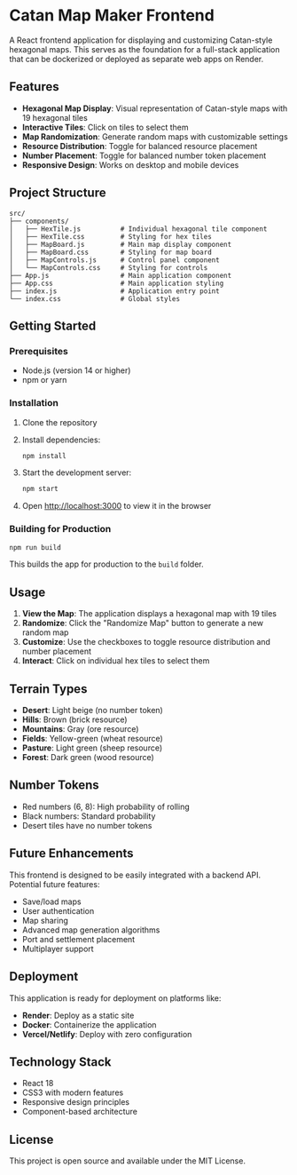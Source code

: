 # Catan Map Maker Frontend

A React frontend application for displaying and customizing Catan-style hexagonal maps. This serves as the foundation for a full-stack application that can be dockerized or deployed as separate web apps on Render.

## Features

- **Hexagonal Map Display**: Visual representation of Catan-style maps with 19 hexagonal tiles
- **Interactive Tiles**: Click on tiles to select them
- **Map Randomization**: Generate random maps with customizable settings
- **Resource Distribution**: Toggle for balanced resource placement
- **Number Placement**: Toggle for balanced number token placement
- **Responsive Design**: Works on desktop and mobile devices

## Project Structure

```
src/
├── components/
│   ├── HexTile.js          # Individual hexagonal tile component
│   ├── HexTile.css         # Styling for hex tiles
│   ├── MapBoard.js         # Main map display component
│   ├── MapBoard.css        # Styling for map board
│   ├── MapControls.js      # Control panel component
│   └── MapControls.css     # Styling for controls
├── App.js                  # Main application component
├── App.css                 # Main application styling
├── index.js                # Application entry point
└── index.css               # Global styles
```

## Getting Started

### Prerequisites

- Node.js (version 14 or higher)
- npm or yarn

### Installation

1. Clone the repository
2. Install dependencies:
   ```bash
   npm install
   ```

3. Start the development server:
   ```bash
   npm start
   ```

4. Open [http://localhost:3000](http://localhost:3000) to view it in the browser

### Building for Production

```bash
npm run build
```

This builds the app for production to the `build` folder.

## Usage

1. **View the Map**: The application displays a hexagonal map with 19 tiles
2. **Randomize**: Click the "Randomize Map" button to generate a new random map
3. **Customize**: Use the checkboxes to toggle resource distribution and number placement
4. **Interact**: Click on individual hex tiles to select them

## Terrain Types

- **Desert**: Light beige (no number token)
- **Hills**: Brown (brick resource)
- **Mountains**: Gray (ore resource)
- **Fields**: Yellow-green (wheat resource)
- **Pasture**: Light green (sheep resource)
- **Forest**: Dark green (wood resource)

## Number Tokens

- Red numbers (6, 8): High probability of rolling
- Black numbers: Standard probability
- Desert tiles have no number tokens

## Future Enhancements

This frontend is designed to be easily integrated with a backend API. Potential future features:

- Save/load maps
- User authentication
- Map sharing
- Advanced map generation algorithms
- Port and settlement placement
- Multiplayer support

## Deployment

This application is ready for deployment on platforms like:

- **Render**: Deploy as a static site
- **Docker**: Containerize the application
- **Vercel/Netlify**: Deploy with zero configuration

## Technology Stack

- React 18
- CSS3 with modern features
- Responsive design principles
- Component-based architecture

## License

This project is open source and available under the MIT License.
